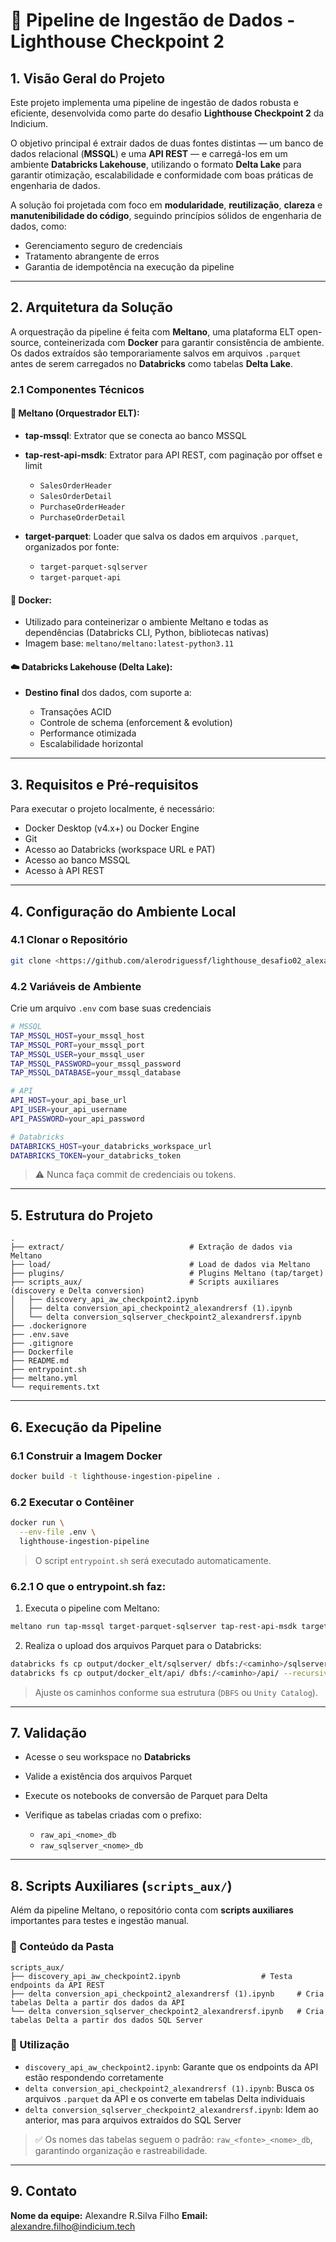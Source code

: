 

# 🚀 Pipeline de Ingestão de Dados - Lighthouse Checkpoint 2

## 1. Visão Geral do Projeto

Este projeto implementa uma pipeline de ingestão de dados robusta e eficiente, desenvolvida como parte do desafio **Lighthouse Checkpoint 2** da Indicium.

O objetivo principal é extrair dados de duas fontes distintas — um banco de dados relacional (**MSSQL**) e uma **API REST** — e carregá-los em um ambiente **Databricks Lakehouse**, utilizando o formato **Delta Lake** para garantir otimização, escalabilidade e conformidade com boas práticas de engenharia de dados.

A solução foi projetada com foco em **modularidade**, **reutilização**, **clareza** e **manutenibilidade do código**, seguindo princípios sólidos de engenharia de dados, como:

* Gerenciamento seguro de credenciais
* Tratamento abrangente de erros
* Garantia de idempotência na execução da pipeline

---

## 2. Arquitetura da Solução

A orquestração da pipeline é feita com **Meltano**, uma plataforma ELT open-source, conteinerizada com **Docker** para garantir consistência de ambiente. Os dados extraídos são temporariamente salvos em arquivos `.parquet` antes de serem carregados no **Databricks** como tabelas **Delta Lake**.

### 2.1 Componentes Técnicos

#### 🔧 Meltano (Orquestrador ELT):

* **tap-mssql**: Extrator que se conecta ao banco MSSQL
* **tap-rest-api-msdk**: Extrator para API REST, com paginação por offset e limit

  * `SalesOrderHeader`
  * `SalesOrderDetail`
  * `PurchaseOrderHeader`
  * `PurchaseOrderDetail`
* **target-parquet**: Loader que salva os dados em arquivos `.parquet`, organizados por fonte:

  * `target-parquet-sqlserver`
  * `target-parquet-api`

#### 🐳 Docker:

* Utilizado para conteinerizar o ambiente Meltano e todas as dependências (Databricks CLI, Python, bibliotecas nativas)
* Imagem base: `meltano/meltano:latest-python3.11`

#### ☁️ Databricks Lakehouse (Delta Lake):

* **Destino final** dos dados, com suporte a:

  * Transações ACID
  * Controle de schema (enforcement & evolution)
  * Performance otimizada
  * Escalabilidade horizontal

---

## 3. Requisitos e Pré-requisitos

Para executar o projeto localmente, é necessário:

* Docker Desktop (v4.x+) ou Docker Engine
* Git
* Acesso ao Databricks (workspace URL e PAT)
* Acesso ao banco MSSQL
* Acesso à API REST

---

## 4. Configuração do Ambiente Local

### 4.1 Clonar o Repositório

```bash
git clone <https://github.com/alerodriguessf/lighthouse_desafio02_alexandrersf>

```

### 4.2 Variáveis de Ambiente

Crie um arquivo `.env` com base suas credenciais

```bash
# MSSQL
TAP_MSSQL_HOST=your_mssql_host
TAP_MSSQL_PORT=your_mssql_port
TAP_MSSQL_USER=your_mssql_user
TAP_MSSQL_PASSWORD=your_mssql_password
TAP_MSSQL_DATABASE=your_mssql_database

# API
API_HOST=your_api_base_url
API_USER=your_api_username
API_PASSWORD=your_api_password

# Databricks
DATABRICKS_HOST=your_databricks_workspace_url
DATABRICKS_TOKEN=your_databricks_token
```

> ⚠️ Nunca faça commit de credenciais ou tokens.

---

## 5. Estrutura do Projeto

```
.
├── extract/                            # Extração de dados via Meltano
├── load/                               # Load de dados via Meltano
├── plugins/                            # Plugins Meltano (tap/target)
├── scripts_aux/                        # Scripts auxiliares (discovery e Delta conversion)
│   ├── discovery_api_aw_checkpoint2.ipynb
│   ├── delta conversion_api_checkpoint2_alexandrersf (1).ipynb
│   └── delta conversion_sqlserver_checkpoint2_alexandrersf.ipynb
├── .dockerignore
├── .env.save
├── .gitignore
├── Dockerfile
├── README.md
├── entrypoint.sh
├── meltano.yml
└── requirements.txt
```

---

## 6. Execução da Pipeline

### 6.1 Construir a Imagem Docker

```bash
docker build -t lighthouse-ingestion-pipeline .
```

### 6.2 Executar o Contêiner

```bash
docker run \
  --env-file .env \
  lighthouse-ingestion-pipeline
```

> O script `entrypoint.sh` será executado automaticamente.

### 6.2.1 O que o entrypoint.sh faz:

1. Executa o pipeline com Meltano:

```bash
meltano run tap-mssql target-parquet-sqlserver tap-rest-api-msdk target-parquet-api
```

2. Realiza o upload dos arquivos Parquet para o Databricks:

```bash
databricks fs cp output/docker_elt/sqlserver/ dbfs:/<caminho>/sqlserver/ --recursive --overwrite
databricks fs cp output/docker_elt/api/ dbfs:/<caminho>/api/ --recursive --overwrite
```

> Ajuste os caminhos conforme sua estrutura (`DBFS` ou `Unity Catalog`).

---

## 7. Validação

* Acesse o seu workspace no **Databricks**
* Valide a existência dos arquivos Parquet
* Execute os notebooks de conversão de Parquet para Delta
* Verifique as tabelas criadas com o prefixo:

  * `raw_api_<nome>_db`
  * `raw_sqlserver_<nome>_db`

---

## 8. Scripts Auxiliares (`scripts_aux/`)

Além da pipeline Meltano, o repositório conta com **scripts auxiliares** importantes para testes e ingestão manual.

### 📂 Conteúdo da Pasta

```
scripts_aux/
├── discovery_api_aw_checkpoint2.ipynb                  # Testa endpoints da API REST
├── delta conversion_api_checkpoint2_alexandrersf (1).ipynb     # Cria tabelas Delta a partir dos dados da API
└── delta conversion_sqlserver_checkpoint2_alexandrersf.ipynb   # Cria tabelas Delta a partir dos dados SQL Server
```

### 🧪 Utilização

* `discovery_api_aw_checkpoint2.ipynb`: Garante que os endpoints da API estão respondendo corretamente
* `delta conversion_api_checkpoint2_alexandrersf (1).ipynb`: Busca os arquivos `.parquet` da API e os converte em tabelas Delta individuais
* `delta conversion_sqlserver_checkpoint2_alexandrersf.ipynb`: Idem ao anterior, mas para arquivos extraídos do SQL Server

> ✅ Os nomes das tabelas seguem o padrão: `raw_<fonte>_<nome>_db`, garantindo organização e rastreabilidade.

---

## 9. Contato

**Nome da equipe:** Alexandre R.Silva Filho
**Email:** [alexandre.filho@indicium.tech](mailto:alexandre.filho@indicium.tech)
